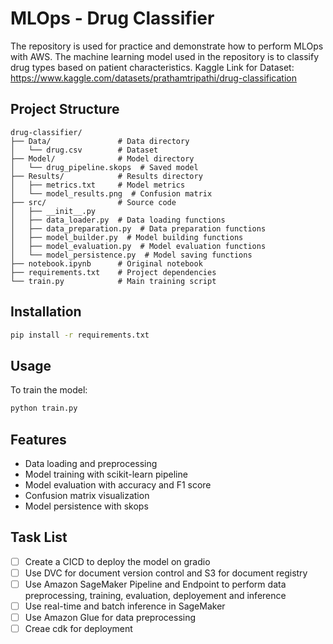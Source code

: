 # MLOps - Drug Classifier

The repository is used for practice and demonstrate how to perform MLOps with AWS. The machine learning model used in the repository is to classify drug types based on patient characteristics.
Kaggle Link for Dataset: https://www.kaggle.com/datasets/prathamtripathi/drug-classification

## Project Structure

```
drug-classifier/
├── Data/               # Data directory
│   └── drug.csv        # Dataset
├── Model/              # Model directory
│   └── drug_pipeline.skops  # Saved model
├── Results/            # Results directory
│   ├── metrics.txt     # Model metrics
│   └── model_results.png  # Confusion matrix
├── src/                # Source code
│   ├── __init__.py
│   ├── data_loader.py  # Data loading functions
│   ├── data_preparation.py  # Data preparation functions
│   ├── model_builder.py  # Model building functions
│   ├── model_evaluation.py  # Model evaluation functions
│   └── model_persistence.py  # Model saving functions
├── notebook.ipynb      # Original notebook
├── requirements.txt    # Project dependencies
└── train.py            # Main training script
```

## Installation

```bash
pip install -r requirements.txt
```

## Usage

To train the model:

```bash
python train.py
```

## Features

- Data loading and preprocessing
- Model training with scikit-learn pipeline
- Model evaluation with accuracy and F1 score
- Confusion matrix visualization
- Model persistence with skops

## Task List
- [ ] Create a CICD to deploy the model on gradio
- [ ] Use DVC for document version control and S3 for document registry
- [ ] Use Amazon SageMaker Pipeline and Endpoint to perform data preprocessing, training, evaluation, deployement and inference
- [ ] Use real-time and batch inference in SageMaker
- [ ] Use Amazon Glue for data preprocessing
- [ ] Creae cdk for deployment
